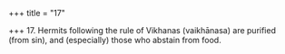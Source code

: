 +++
title = "17"

+++
17. Hermits following the rule of Vikhanas (vaikhānasa) are purified (from sin), and (especially) those who abstain from food.
